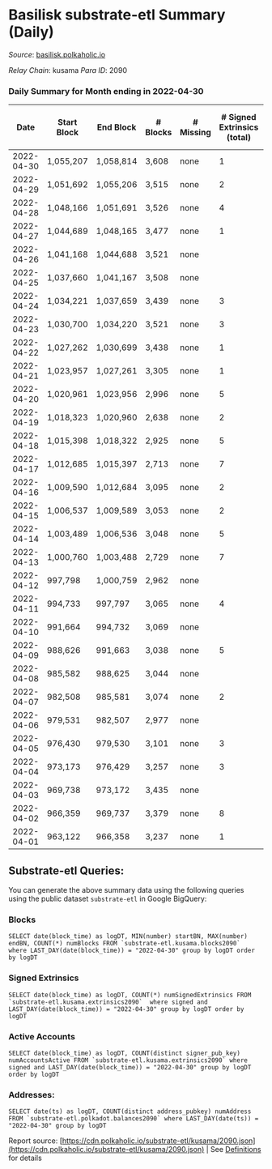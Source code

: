 # Basilisk substrate-etl Summary (Daily)

_Source_: [basilisk.polkaholic.io](https://basilisk.polkaholic.io)

*Relay Chain*: kusama
*Para ID*: 2090



### Daily Summary for Month ending in 2022-04-30


| Date | Start Block | End Block | # Blocks | # Missing | # Signed Extrinsics (total) | # Active Accounts | # Addresses with Balances | # Events | # Transfers | # XCM Transfers In | # XCM Transfers Out |
| ---- | ----------- | --------- | -------- | --------- | --------------------------- | ----------------- | ------------------------- | -------- | ----------- | ------------------ | ------------------- |
| 2022-04-30 | 1,055,207 | 1,058,814 | 3,608 | none  | 1 | 1 | 11,915 | 10,833 |   |   |   |
| 2022-04-29 | 1,051,692 | 1,055,206 | 3,515 | none  | 2 | 2 | 11,915 | 10,555 |   |   |   |
| 2022-04-28 | 1,048,166 | 1,051,691 | 3,526 | none  | 4 | 3 | 11,915 | 10,589 |   |   |   |
| 2022-04-27 | 1,044,689 | 1,048,165 | 3,477 | none  | 1 | 1 | 11,915 | 10,436 |   |   |   |
| 2022-04-26 | 1,041,168 | 1,044,688 | 3,521 | none  |  |  | 11,915 | 10,566 |   |   |   |
| 2022-04-25 | 1,037,660 | 1,041,167 | 3,508 | none  |  |  | 11,915 | 10,527 |   |   |   |
| 2022-04-24 | 1,034,221 | 1,037,659 | 3,439 | none  | 3 | 2 | 11,915 | 10,329 |   |   |   |
| 2022-04-23 | 1,030,700 | 1,034,220 | 3,521 | none  | 3 | 3 | 11,915 | 10,572 |   |   |   |
| 2022-04-22 | 1,027,262 | 1,030,699 | 3,438 | none  | 1 | 1 | 11,915 | 10,318 |   |   |   |
| 2022-04-21 | 1,023,957 | 1,027,261 | 3,305 | none  | 1 | 1 | 11,915 | 9,920 |   |   |   |
| 2022-04-20 | 1,020,961 | 1,023,956 | 2,996 | none  | 5 | 3 | 11,915 | 9,001 |   |   |   |
| 2022-04-19 | 1,018,323 | 1,020,960 | 2,638 | none  | 2 | 2 | 11,915 | 7,920 |   |   |   |
| 2022-04-18 | 1,015,398 | 1,018,322 | 2,925 | none  | 5 | 2 | 11,915 | 8,787 |   |   |   |
| 2022-04-17 | 1,012,685 | 1,015,397 | 2,713 | none  | 7 | 6 | 11,915 | 8,159 |   |   |   |
| 2022-04-16 | 1,009,590 | 1,012,684 | 3,095 | none  | 2 | 2 | 11,915 | 9,291 |   |   |   |
| 2022-04-15 | 1,006,537 | 1,009,589 | 3,053 | none  | 2 | 2 | 11,915 | 9,167 |   |   |   |
| 2022-04-14 | 1,003,489 | 1,006,536 | 3,048 | none  | 5 | 3 | 11,915 | 9,156 |   |   |   |
| 2022-04-13 | 1,000,760 | 1,003,488 | 2,729 | none  | 7 | 3 | 11,915 | 8,204 |   |   |   |
| 2022-04-12 | 997,798 | 1,000,759 | 2,962 | none  |  |  | 11,915 | 8,888 |   |   |   |
| 2022-04-11 | 994,733 | 997,797 | 3,065 | none  | 4 | 3 | 11,915 | 9,206 |   |   |   |
| 2022-04-10 | 991,664 | 994,732 | 3,069 | none  |  |  | 11,915 | 9,212 |   |   |   |
| 2022-04-09 | 988,626 | 991,663 | 3,038 | none  | 5 | 4 | 11,915 | 9,127 |   |   |   |
| 2022-04-08 | 985,582 | 988,625 | 3,044 | none  |  |  | 11,915 | 9,134 |   |   |   |
| 2022-04-07 | 982,508 | 985,581 | 3,074 | none  | 2 | 2 | 11,915 | 9,229 |   |   |   |
| 2022-04-06 | 979,531 | 982,507 | 2,977 | none  |  |  | 11,915 | 8,933 |   |   |   |
| 2022-04-05 | 976,430 | 979,530 | 3,101 | none  | 3 | 2 | 11,915 | 9,312 |   |   |   |
| 2022-04-04 | 973,173 | 976,429 | 3,257 | none  | 3 | 3 | 11,915 | 9,781 | 1  |   |   |
| 2022-04-03 | 969,738 | 973,172 | 3,435 | none  |  |  | 11,915 | 10,310 |   |   |   |
| 2022-04-02 | 966,359 | 969,737 | 3,379 | none  | 8 | 4 | 11,915 | 10,156 |   |   |   |
| 2022-04-01 | 963,122 | 966,358 | 3,237 | none  | 1 | 1 | 11,915 | 9,716 |   |   |   |

## Substrate-etl Queries:
You can generate the above summary data using the following queries using the public dataset `substrate-etl` in Google BigQuery:


### Blocks
```
SELECT date(block_time) as logDT, MIN(number) startBN, MAX(number) endBN, COUNT(*) numBlocks FROM `substrate-etl.kusama.blocks2090`  where LAST_DAY(date(block_time)) = "2022-04-30" group by logDT order by logDT
```


### Signed Extrinsics
```
SELECT date(block_time) as logDT, COUNT(*) numSignedExtrinsics FROM `substrate-etl.kusama.extrinsics2090`  where signed and LAST_DAY(date(block_time)) = "2022-04-30" group by logDT order by logDT
```


### Active Accounts
```
SELECT date(block_time) as logDT, COUNT(distinct signer_pub_key) numAccountsActive FROM `substrate-etl.kusama.extrinsics2090` where signed and LAST_DAY(date(block_time)) = "2022-04-30" group by logDT order by logDT
```


### Addresses:
```
SELECT date(ts) as logDT, COUNT(distinct address_pubkey) numAddress FROM `substrate-etl.polkadot.balances2090` where LAST_DAY(date(ts)) = "2022-04-30" group by logDT
```



Report source: [https://cdn.polkaholic.io/substrate-etl/kusama/2090.json](https://cdn.polkaholic.io/substrate-etl/kusama/2090.json) | See [Definitions](/DEFINITIONS.md) for details
